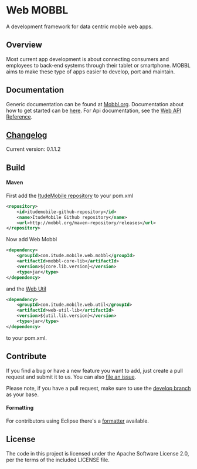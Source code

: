 # Web MOBBL

A development framework for data centric mobile web apps.

## Overview

Most current app development is about connecting consumers and employees to back-end systems through their tablet or smartphone. MOBBL aims to make these type of apps easier to develop, port and maintain.

## Documentation

Generic documentation can be found at [Mobbl.org](http://mobbl.org/doc.html).
Documentation about how to get started can be [here](http://mobbl.org/mobileweb.html).
For Api documentation, see the [Web API Reference](http://mobbl.org/apis/mobileweb/index.html).

## [Changelog](https://github.com/ItudeMobile/itude-mobile-web-mobbl/wiki/Changelog)
Current version: 0.1.1.2

## Build
#### Maven

First add the [ItudeMobile repository](https://github.com/ItudeMobile/maven-repository) to your pom.xml

```xml
<repository>
	<id>itudemobile-github-repository</id>
	<name>ItudeMobile Github repository</name>
	<url>http://mobbl.org/maven-repository/releases</url>
</repository>
```

Now add Web Mobbl

```xml
<dependency>
    <groupId>com.itude.mobile.web.mobbl</groupId>
    <artifactId>mobbl-core-lib</artifactId>
    <version>${core.lib.version}</version>
    <type>jar</type>
</dependency>
```
and the [Web Util](https://github.com/ItudeMobile/itude-mobile-web-util)

```xml
<dependency>
	<groupId>com.itude.mobile.web.util</groupId>
	<artifactId>web-util-lib</artifactId>
	<version>${util.lib.version}</version>
	<type>jar</type>
</dependency>
```
to your pom.xml.

## Contribute

If you find a bug or have a new feature you want to add, just create a pull request and submit it to us. You can also [file an issue](https://github.com/ItudeMobile/itude-mobile-web-mobbl/issues/new).

Please note, if you have a pull request, make sure to use the [develop branch](https://github.com/ItudeMobile/itude-mobile-web-mobbl/tree/develop) as your base.

#### Formatting

For contributors using Eclipse there's a [formatter](http://mobbl.org/downloads/code-format.xml) available.

## License
The code in this project is licensed under the Apache Software License 2.0, per the terms of the included LICENSE file.
